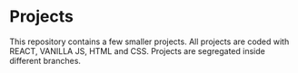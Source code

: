 # Projects
This repository contains a few smaller projects. All projects are coded with REACT, VANILLA JS, HTML and CSS.
Projects are segregated inside different branches.
